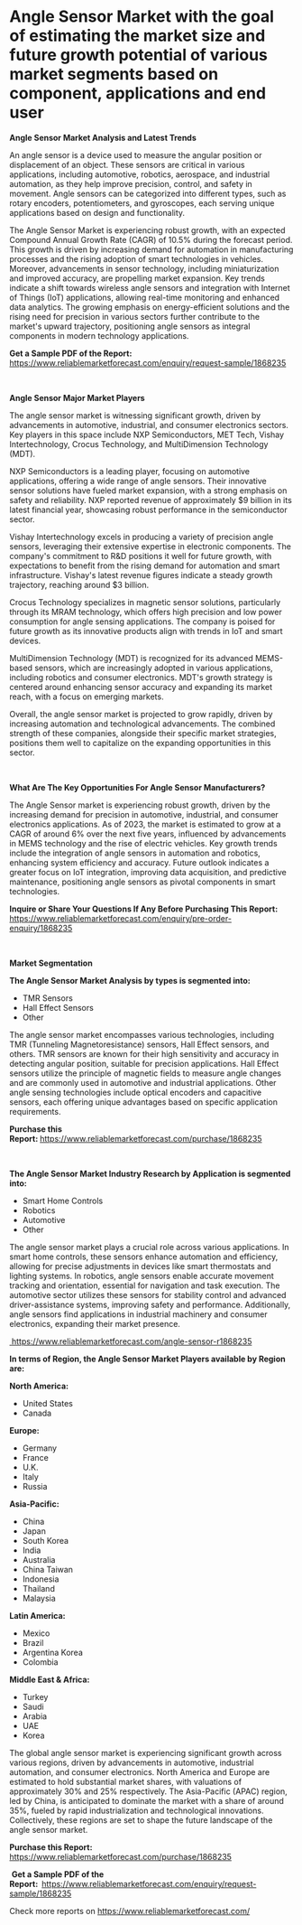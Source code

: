 <p><h1>Angle Sensor Market with the goal of estimating the market size and future growth potential of various market segments based on component, applications and end user</h1></p><p><strong>Angle Sensor Market Analysis and Latest Trends</strong></p>
<p><p>An angle sensor is a device used to measure the angular position or displacement of an object. These sensors are critical in various applications, including automotive, robotics, aerospace, and industrial automation, as they help improve precision, control, and safety in movement. Angle sensors can be categorized into different types, such as rotary encoders, potentiometers, and gyroscopes, each serving unique applications based on design and functionality.</p><p>The Angle Sensor Market is experiencing robust growth, with an expected Compound Annual Growth Rate (CAGR) of 10.5% during the forecast period. This growth is driven by increasing demand for automation in manufacturing processes and the rising adoption of smart technologies in vehicles. Moreover, advancements in sensor technology, including miniaturization and improved accuracy, are propelling market expansion. Key trends indicate a shift towards wireless angle sensors and integration with Internet of Things (IoT) applications, allowing real-time monitoring and enhanced data analytics. The growing emphasis on energy-efficient solutions and the rising need for precision in various sectors further contribute to the market's upward trajectory, positioning angle sensors as integral components in modern technology applications.</p></p>
<p><strong>Get a Sample PDF of the Report:&nbsp;</strong> <a href="https://www.reliablemarketforecast.com/enquiry/request-sample/1868235?utm_campaign=2724&utm_medium=2&utm_source=Github&utm_content=ia&utm_term=06042025&utm_id=angle-sensor">https://www.reliablemarketforecast.com/enquiry/request-sample/1868235</a></p>
<p>&nbsp;</p>
<p><strong>Angle Sensor Major Market Players</strong></p>
<p><p>The angle sensor market is witnessing significant growth, driven by advancements in automotive, industrial, and consumer electronics sectors. Key players in this space include NXP Semiconductors, MET Tech, Vishay Intertechnology, Crocus Technology, and MultiDimension Technology (MDT).</p><p>NXP Semiconductors is a leading player, focusing on automotive applications, offering a wide range of angle sensors. Their innovative sensor solutions have fueled market expansion, with a strong emphasis on safety and reliability. NXP reported revenue of approximately $9 billion in its latest financial year, showcasing robust performance in the semiconductor sector.</p><p>Vishay Intertechnology excels in producing a variety of precision angle sensors, leveraging their extensive expertise in electronic components. The company's commitment to R&D positions it well for future growth, with expectations to benefit from the rising demand for automation and smart infrastructure. Vishay's latest revenue figures indicate a steady growth trajectory, reaching around $3 billion.</p><p>Crocus Technology specializes in magnetic sensor solutions, particularly through its MRAM technology, which offers high precision and low power consumption for angle sensing applications. The company is poised for future growth as its innovative products align with trends in IoT and smart devices.</p><p>MultiDimension Technology (MDT) is recognized for its advanced MEMS-based sensors, which are increasingly adopted in various applications, including robotics and consumer electronics. MDT's growth strategy is centered around enhancing sensor accuracy and expanding its market reach, with a focus on emerging markets.</p><p>Overall, the angle sensor market is projected to grow rapidly, driven by increasing automation and technological advancements. The combined strength of these companies, alongside their specific market strategies, positions them well to capitalize on the expanding opportunities in this sector.</p></p>
<p>&nbsp;</p>
<p><strong>What Are The Key Opportunities For Angle Sensor Manufacturers?</strong></p>
<p><p>The Angle Sensor market is experiencing robust growth, driven by the increasing demand for precision in automotive, industrial, and consumer electronics applications. As of 2023, the market is estimated to grow at a CAGR of around 6% over the next five years, influenced by advancements in MEMS technology and the rise of electric vehicles. Key growth trends include the integration of angle sensors in automation and robotics, enhancing system efficiency and accuracy. Future outlook indicates a greater focus on IoT integration, improving data acquisition, and predictive maintenance, positioning angle sensors as pivotal components in smart technologies.</p></p>
<p><strong>Inquire or Share Your Questions If Any Before Purchasing This Report:</strong> <a href="https://www.reliablemarketforecast.com/enquiry/pre-order-enquiry/1868235?utm_campaign=2724&utm_medium=2&utm_source=Github&utm_content=ia&utm_term=06042025&utm_id=angle-sensor">https://www.reliablemarketforecast.com/enquiry/pre-order-enquiry/1868235</a></p>
<p>&nbsp;</p>
<p><strong>Market Segmentation</strong></p>
<p><strong>The Angle Sensor Market Analysis by types is segmented into:</strong></p>
<p><ul><li>TMR Sensors</li><li>Hall Effect Sensors</li><li>Other</li></ul></p>
<p><p>The angle sensor market encompasses various technologies, including TMR (Tunneling Magnetoresistance) sensors, Hall Effect sensors, and others. TMR sensors are known for their high sensitivity and accuracy in detecting angular position, suitable for precision applications. Hall Effect sensors utilize the principle of magnetic fields to measure angle changes and are commonly used in automotive and industrial applications. Other angle sensing technologies include optical encoders and capacitive sensors, each offering unique advantages based on specific application requirements.</p></p>
<p><strong>Purchase this Report:&nbsp;</strong><a href="https://www.reliablemarketforecast.com/purchase/1868235?utm_campaign=2724&utm_medium=2&utm_source=Github&utm_content=ia&utm_term=06042025&utm_id=angle-sensor">https://www.reliablemarketforecast.com/purchase/1868235</a></p>
<p>&nbsp;</p>
<p><strong>The Angle Sensor Market Industry Research by Application is segmented into:</strong></p>
<p><ul><li>Smart Home Controls</li><li>Robotics</li><li>Automotive</li><li>Other</li></ul></p>
<p><p>The angle sensor market plays a crucial role across various applications. In smart home controls, these sensors enhance automation and efficiency, allowing for precise adjustments in devices like smart thermostats and lighting systems. In robotics, angle sensors enable accurate movement tracking and orientation, essential for navigation and task execution. The automotive sector utilizes these sensors for stability control and advanced driver-assistance systems, improving safety and performance. Additionally, angle sensors find applications in industrial machinery and consumer electronics, expanding their market presence.</p></p>
<p><a href="https://www.reliablemarketforecast.com/angle-sensor-r1868235?utm_campaign=2724&utm_medium=2&utm_source=Github&utm_content=ia&utm_term=06042025&utm_id=angle-sensor">&nbsp;https://www.reliablemarketforecast.com/angle-sensor-r1868235</a></p>
<p><strong>In terms of Region, the Angle Sensor Market Players available by Region are:</strong></p>
<p>
    <p> <strong> North America: </strong>
        <ul>
            <li>United States</li>
            <li>Canada</li>
        </ul>
        </p> 
    <p> <strong> Europe: </strong>
        <ul>
            <li>Germany</li>
            <li>France</li>
            <li>U.K.</li>
            <li>Italy</li>
            <li>Russia</li>
        </ul>
        </p> 
    <p> <strong> Asia-Pacific: </strong>
        <ul>
            <li>China</li>
            <li>Japan</li>
            <li>South Korea</li>
            <li>India</li>
            <li>Australia</li>
            <li>China Taiwan</li>
            <li>Indonesia</li>
            <li>Thailand</li>
            <li>Malaysia</li>
        </ul>
        </p> 
    <p> <strong> Latin America: </strong>
        <ul>
            <li>Mexico</li>
            <li>Brazil</li>
            <li>Argentina Korea</li>
            <li>Colombia</li>
        </ul>
        </p> 
    <p> <strong> Middle East & Africa: </strong>
        <ul>
            <li>Turkey</li>
            <li>Saudi</li>
            <li>Arabia</li>
            <li>UAE</li>
            <li>Korea</li>
        </ul>
    </p>
    </p>
<p><p>The global angle sensor market is experiencing significant growth across various regions, driven by advancements in automotive, industrial automation, and consumer electronics. North America and Europe are estimated to hold substantial market shares, with valuations of approximately 30% and 25% respectively. The Asia-Pacific (APAC) region, led by China, is anticipated to dominate the market with a share of around 35%, fueled by rapid industrialization and technological innovations. Collectively, these regions are set to shape the future landscape of the angle sensor market.</p></p>
<p><strong>Purchase this Report: </strong><a href="https://www.reliablemarketforecast.com/purchase/1868235?utm_campaign=2724&utm_medium=2&utm_source=Github&utm_content=ia&utm_term=06042025&utm_id=angle-sensor">https://www.reliablemarketforecast.com/purchase/1868235</a></p>
<p>&nbsp;<strong>Get a Sample PDF of the Report:&nbsp;&nbsp;</strong><a href="https://www.reliablemarketforecast.com/enquiry/request-sample/1868235?utm_campaign=2724&utm_medium=2&utm_source=Github&utm_content=ia&utm_term=06042025&utm_id=angle-sensor">https://www.reliablemarketforecast.com/enquiry/request-sample/1868235</a></p>
<p><strong></strong></p>
<p>Check more reports on <a href="https://www.reliablemarketforecast.com/?utm_campaign=2724&utm_medium=2&utm_source=Github&utm_content=ia&utm_term=06042025&utm_id=angle-sensor">https://www.reliablemarketforecast.com/</a></p>